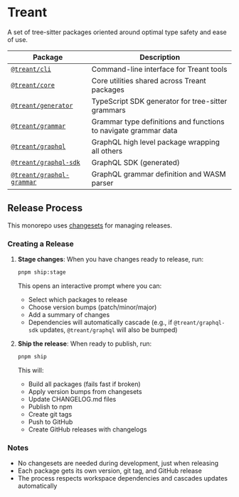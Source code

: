 # Treant

A set of tree-sitter packages oriented around optimal type safety and ease of use.

| Package                                                         | Description                                                     |
| --------------------------------------------------------------- | --------------------------------------------------------------- |
| [`@treant/cli`](packages/cli)                                   | Command-line interface for Treant tools                        |
| [`@treant/core`](packages/core)                                 | Core utilities shared across Treant packages                   |
| [`@treant/generator`](packages/generator)                       | TypeScript SDK generator for tree-sitter grammars             |
| [`@treant/grammar`](packages/grammar)                           | Grammar type definitions and functions to navigate grammar data |
| [`@treant/graphql`](packages/graphql)                           | GraphQL high level package wrapping all others                  |
| [`@treant/graphql-sdk`](packages/graphql-sdk)                   | GraphQL SDK (generated)                                         |
| [`@treant/graphql-grammar`](packages/graphql-grammar)           | GraphQL grammar definition and WASM parser                     |

## Release Process

This monorepo uses [changesets](https://github.com/changesets/changesets) for managing releases.

### Creating a Release

1. **Stage changes**: When you have changes ready to release, run:
   ```bash
   pnpm ship:stage
   ```
   This opens an interactive prompt where you can:
   - Select which packages to release
   - Choose version bumps (patch/minor/major)
   - Add a summary of changes
   - Dependencies will automatically cascade (e.g., if `@treant/graphql-sdk` updates, `@treant/graphql` will also be bumped)

2. **Ship the release**: When ready to publish, run:
   ```bash
   pnpm ship
   ```
   This will:
   - Build all packages (fails fast if broken)
   - Apply version bumps from changesets
   - Update CHANGELOG.md files
   - Publish to npm
   - Create git tags
   - Push to GitHub
   - Create GitHub releases with changelogs

### Notes

- No changesets are needed during development, just when releasing
- Each package gets its own version, git tag, and GitHub release
- The process respects workspace dependencies and cascades updates automatically
